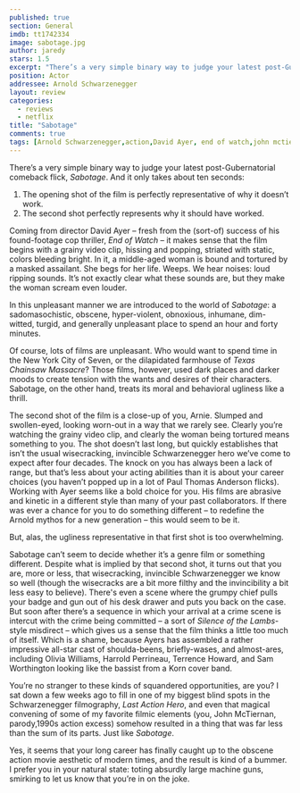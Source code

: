```yaml
---
published: true
section: General
imdb: tt1742334
image: sabotage.jpg
author: jaredy 
stars: 1.5
excerpt: "There’s a very simple binary way to judge your latest post-Gubernatorial comeback flick, Sabotage. And it only takes about ten seconds."
position: Actor
addressee: Arnold Schwarzenegger
layout: review
categories: 
  - reviews
  - netflix
title: "Sabotage"
comments: true
tags: [Arnold Schwarzenegger,action,David Ayer, end of watch,john mctiernan,]
---
```

There’s a very simple binary way to judge your latest post-Gubernatorial comeback flick, *Sabotage*. And it only takes about ten seconds:

1. The opening shot of the film is perfectly representative of why it doesn’t work. 
2. The second shot perfectly represents why it should have worked. 

Coming from director David Ayer – fresh from the (sort-of) success of his found-footage cop thriller, *End of Watch* – it makes sense that the film begins with a grainy video clip, hissing and popping, striated with static, colors bleeding bright. In it, a middle-aged woman is bound and tortured by a masked assailant. She begs for her life. Weeps. We hear noises: loud ripping sounds. It’s not exactly clear what these sounds are, but they make the woman scream even louder. 

In this unpleasant manner we are introduced to the world of *Sabotage*: a sadomasochistic, obscene, hyper-violent, obnoxious, inhumane, dim-witted, turgid, and generally unpleasant place to spend an hour and forty minutes. 

Of course, lots of films are unpleasant. Who would want to spend time in the New York City of Seven, or the dilapidated farmhouse of *Texas Chainsaw Massacre*? Those films, however, used dark places and darker moods to create tension with the wants and desires of their characters. Sabotage, on the other hand, treats its moral and behavioral ugliness like a thrill.

The second shot of the film is a close-up of you, Arnie. Slumped and swollen-eyed, looking worn-out in a way that we rarely see. Clearly you’re watching the grainy video clip, and clearly the woman being tortured means something to you. The shot doesn’t last long, but quickly establishes that isn’t the usual wisecracking, invincible Schwarzenegger hero we’ve come to expect after four decades. The knock on you has always been a lack of range, but that’s less about your acting abilities than it is about your career choices (you haven’t popped up in a lot of Paul Thomas Anderson flicks). Working with Ayer seems like a bold choice for you. His films are abrasive and kinetic in a different style than many of your past collaborators. If there was ever a chance for you to do something different – to redefine the Arnold mythos for a new generation – this would seem to be it. 

But, alas, the ugliness representative in that first shot is too overwhelming. 

Sabotage can’t seem to decide whether it’s a genre film or something different. Despite what is implied by that second shot, it turns out that you are, more or less, that wisecracking, invincible Schwarzenegger we know so well (though the wisecracks are a bit more filthy and the invincibility a bit less easy to believe). There's even a scene where the grumpy chief pulls your badge and gun out of his desk drawer and puts you back on the case. But soon after there’s a sequence in which your arrival at a crime scene is intercut with the crime being committed – a sort of *Silence of the Lambs*-style misdirect – which gives us a sense that the film thinks a little too much of itself. Which is a shame, because Ayers has assembled a rather impressive all-star cast of shoulda-beens, briefly-wases, and almost-ares, including Olivia Williams, Harrold Perrineau, Terrence Howard, and Sam Worthington looking like the bassist from a Korn cover band.

You’re no stranger to these kinds of squandered opportunities, are you? I sat down a few weeks ago to fill in one of my biggest blind spots in the Schwarzenegger filmography, *Last Action Hero*, and even that magical convening of some of my favorite filmic elements (you, John McTiernan, parody,1990s action excess) somehow resulted in a thing that was far less than the sum of its parts. Just like *Sabotage*.  

Yes, it seems that your long career has finally caught up to the obscene action movie aesthetic of modern times, and the result is kind of a bummer. I prefer you in your natural state: toting absurdly large machine guns, smirking to let us know that you’re in on the joke. 